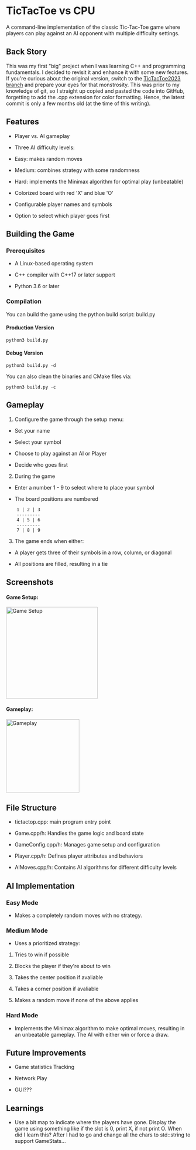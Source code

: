 
# TicTacToe vs CPU

A command-line implementation of the classic Tic-Tac-Toe game where players can play against an AI opponent with multiple difficulty settings.

## Back Story

This was my first "big" project when I was learning C++ and programming fundamentals. I decided to revisit it and enhance it with some new features. If you're curious about the original version, switch to the [TicTacToe2023 branch](https://github.com/Ty700/TicTacToeVsCPU/tree/TicTacToe2023) and prepare your eyes for that monstrosity. This was prior to my knowledge of git, so I straight up copied and pasted the code into GitHub, forgetting to add the .cpp extension for color formatting. Hence, the latest commit is only a few months old (at the time of this writing).

## Features

- Player vs. AI gameplay

- Three AI difficulty levels:

- Easy: makes random moves

- Medium: combines strategy with some randomness

- Hard: implements the Minimax algorithm for optimal play (unbeatable)

- Colorized board with red 'X' and blue 'O'

- Configurable player names and symbols

- Option to select which player goes first

## Building the Game


### Prerequisites  

- A Linux-based operating system

- C++ compiler with C++17 or later support

- Python 3.6 or later

### Compilation

You can build the game using the python build script: build.py

#### Production Version

```python3 build.py```

#### Debug Version 

```python3 build.py -d```

You can also clean the binaries and CMake files via:

```python3 build.py -c```

## Gameplay  

1. Configure the game through the setup menu:

- Set your name

- Select your symbol

- Choose to play against an AI or Player

- Decide who goes first

2. During the game

- Enter a number 1 - 9 to select where to place your symbol

- The board positions are numbered
```
	1 | 2 | 3
	---------
	4 | 5 | 6
	---------
	7 | 8 | 9
```

3. The game ends when either:

- A player gets three of their symbols in a row, column, or diagonal

- All positions are filled, resulting in a tie

## Screenshots

#### Game Setup:

<img src="img/Screenshot%20from%202025-03-20%2010-52-15.png" width="250" alt="Game Setup">

#### Gameplay:

<img src="img/Screenshot%20from%202025-03-20%2010-53-13.png" width="200" alt="Gameplay">

## File Structure

- tictactop.cpp: main program entry point

- Game.cpp/h: Handles the game logic and board state

- GameConfig.cpp/h: Manages game setup and configuration

- Player.cpp/h: Defines player attributes and behaviors

- AIMoves.cpp/h: Contains AI algorithms for different difficulty levels
 
## AI Implementation  

### Easy Mode

- Makes a completely random moves with no strategy.  

### Medium Mode

- Uses a prioritized strategy:

1. Tries to win if possible

2. Blocks the player if they're about to win

3. Takes the center position if avaliable

4. Takes a corner position if avaliable

5. Makes a random move if none of the above applies

### Hard Mode

- Implements the Minimax algorithm to make optimal moves, resulting in an unbeatable gameplay. The AI with either win or force a draw.
  

## Future Improvements

- Game statistics Tracking

- Network Play

- GUI???

## Learnings

- Use a bit map to indicate where the players have gone. Display the game using something like if the slot is 0, print X, if not print O. When did I learn this? After I had to go and change all the chars to std::string to support GameStats... 